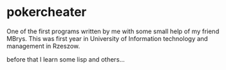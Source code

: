 # pokercheater

One of the first programs written by me with some small help of my friend MBrys. This was first year in University of Information technology and management in Rzeszow.

before that I learn some lisp and others...
